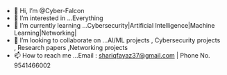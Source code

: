 - 👋 Hi, I’m @Cyber-Falcon
- 👀 I’m interested in ...Everything
- 🌱 I’m currently learning ...Cybersecurity|Artificial Intelligence|Machine Learning|Networking|
- 💞️ I’m looking to collaborate on ...AI/ML projects , Cybersecurity projects , Research papers ,Networking projects
-  📫 How to reach me ...Email : shariqfayaz37@gmail.com  | Phone No. 9541466002



<!---
Cyber-Falcon/Cyber-Falcon is a ✨ special ✨ repository because its `README.md` (this file) appears on your GitHub profile.
You can click the Preview link to take a look at your changes.
--->
